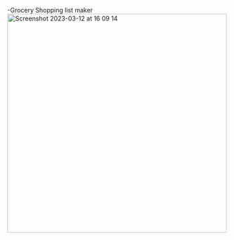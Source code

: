 -Grocery Shopping list maker
<img width="499" alt="Screenshot 2023-03-12 at 16 09 14" src="https://user-images.githubusercontent.com/44326497/224550039-9274a1a0-a785-47e6-8080-7f6902e5601f.png">
